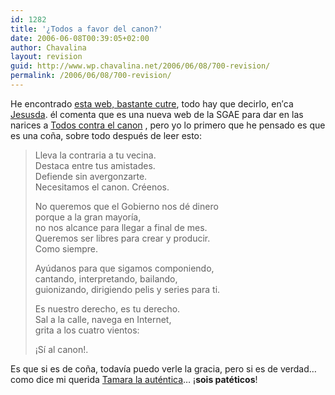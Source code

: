 ```yaml
---
id: 1282
title: '¿Todos a favor del canon?'
date: 2006-06-08T00:39:05+02:00
author: Chavalina
layout: revision
guid: http://www.wp.chavalina.net/2006/06/08/700-revision/
permalink: /2006/06/08/700-revision/
---
```

He encontrado <a href="http://todosafavordelcanon.es/index.html" target="_blank">esta web, bastante cutre</a>, todo hay que decirlo, en′ca <a href="http://sol.blogia.com/2006/060802-todosafavordelcanon.php" target="_blank">Jesusda</a>. él comenta que es una nueva web de la SGAE para dar en las narices a <a href="http://todoscontraelcanon.es/" target="_blank">Todos contra el canon</a> , pero yo lo primero que he pensado es que es una coña, sobre todo después de leer esto: 

> Lleva la contraria a tu vecina.  
> Destaca entre tus amistades.  
> Defiende sin avergonzarte.  
> Necesitamos el canon. Créenos.
> 
> No queremos que el Gobierno nos dé dinero  
> porque a la gran mayoría,  
> no nos alcance para llegar a final de mes.  
> Queremos ser libres para crear y producir.  
> Como siempre.
> 
> Ayúdanos para que sigamos componiendo,  
> cantando, interpretando, bailando,  
> guionizando, dirigiendo pelis y series para ti.
> 
> Es nuestro derecho, es tu derecho.  
> Sal a la calle, navega en Internet,  
> grita a los cuatro vientos:
> 
> ¡Sí al canon!.

Es que si es de coña, todavía puedo verle la gracia, pero si es de verdad… como dice mi querida <a href="http://www.portalmix.com/tamara/" target="_blank">Tamara la auténtica</a>… ¡**sois patéticos**!